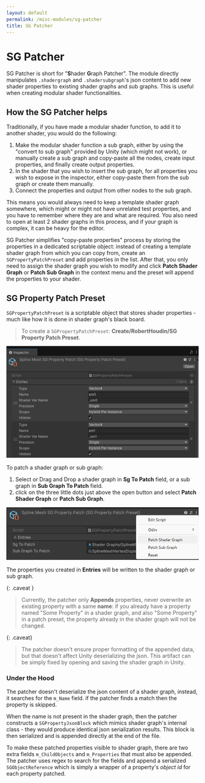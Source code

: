 ```yaml
---
layout: default
permalink: /misc-modules/sg-patcher
title: SG Patcher
---
```

# SG Patcher

SG Patcher is short for "**S**hader **G**raph Patcher".  The module directly manipulates `.shadergraph` and `.shadersubgraph`'s json content to add new shader properties to existing shader graphs and sub graphs. This is useful when creating modular shader functionalities.

## How the SG Patcher helps

Traditionally, if you have made a modular shader function, to add it to another shader, you would do the following:

1. Make the modular shader function a sub graph, either by using the "convert to sub graph" provided by Unity (which might not work), or manually create a sub graph and copy-paste all the nodes, create input properties, and finally create output properties.
2. In the shader that you wish to insert the sub graph, for all properties you wish to expose in the inspector, either copy-paste them from the sub graph or create them manually.
3. Connect the properties and output from other nodes to the sub graph.

This means you would always need to keep a template shader graph somewhere, which might or might not have unrelated test properties, and you have to remember where they are and what are required. You also need to open at least 2 shader graphs in this process, and if your graph is complex, it can be heavy for the editor.

SG Patcher simplifies "copy-paste properties" process by storing the properties in a dedicated scriptable object: instead of creating a template shader graph from which you can copy from, create an `SGPropertyPatchPreset` and add properties in the list. After that, you only need to assign the shader graph you wish to modify and click **Patch Shader Graph** or **Patch Sub Graph** in the context menu and the preset will append the properties to your shader.

## SG Property Patch Preset

`SGPropertyPatchPreset` is a scriptable object that stores shader properties - much like how it is done in shader graph's black board. 

> To create a `SGPropertyPatchPreset`: **Create/RobertHoudin/SG Property Patch Preset**.

![alt text{caption=SG Property Patch Preset in Inspector}](/doc-res/misc-modules/SGPropertyPatchPreset-Inspector.png)

To patch a shader graph or sub graph:

1. Select or Drag and Drop a shader graph in **Sg To Patch** field, or a sub graph in **Sub Graph To Patch** field.
2. click on the three little dots just above the open button and select **Patch Shader Graph** or **Patch Sub Graph**.

![alt text{caption: Patching a shader graph}](/doc-res/misc-modules/SGPropertyPatchPreset-Patching.png)

The properties you created in **Entries** will be written to the shader graph or sub graph.

{: .caveat }
> Currently, the patcher only **Appends** properties, never overwrite an existing property with a same **name**: if you already have a property named "Some Property" in a shader graph, and also "Some Property" in a patch preset, the property already in the shader graph will not be changed.

{: .caveat}
> The patcher doesn't ensure proper formatting of the appended data, but that doesn't affect Unity deserializing the json. This artifact can be simply fixed by opening and saving the shader graph in Unity. 


### Under the Hood

The patcher doesn't deserialize the json content of a shader graph, instead, it searches for the `m_Name` field. if the patcher finds a match then the property is skipped. 

When the name is not present in the shader graph, then the patcher constructs a `SGPropertyJsonBlock` which mimics shader graph's internal class - they would produce identical json serialization results. This block is then serialized and is appended directly at the end of the file. 

To make these patched properties visible to shader graph, there are two extra fields `m_ChildObjects` and `m_Properties` that must also be appended. The patcher uses regex to search for the fields and append a serialized `SGObjectReference` which is simply a wrapper of a property's *object id* for each property patched.